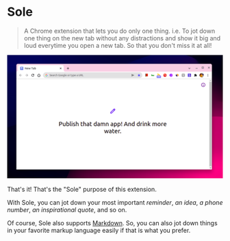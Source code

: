 Sole
===

> A Chrome extension that lets you do only one thing. i.e. To jot down one thing on the new tab without any distractions and show it big and loud everytime you open a new tab. So that you don't miss it at all! 

![](/assets/screenshot.png)

That's it! That's the "Sole" purpose of this extension.

With Sole, you can jot down your most important *reminder*, *an idea*, *a phone number*, *an inspirational quote*, and so on.

Of course, Sole also supports [Markdown](https://daringfireball.net/projects/markdown/). So, you can also jot down things in your favorite markup language easily if that is what you prefer.